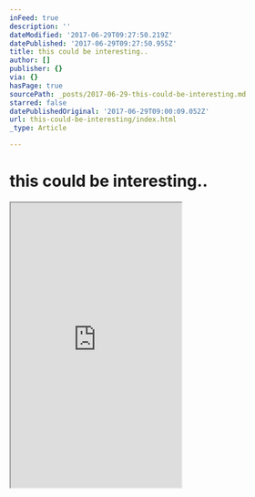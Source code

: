 ```yaml
---
inFeed: true
description: ''
dateModified: '2017-06-29T09:27:50.219Z'
datePublished: '2017-06-29T09:27:50.955Z'
title: this could be interesting..
author: []
publisher: {}
via: {}
hasPage: true
sourcePath: _posts/2017-06-29-this-could-be-interesting.md
starred: false
datePublishedOriginal: '2017-06-29T09:00:09.052Z'
url: this-could-be-interesting/index.html
_type: Article

---
```

# this could be interesting..

<iframe src="https://the-grid.github.io/ed-userhtml/?g=eJytVduOmzAQfc9XuKmqtFIDuWy2LblUfepnRAMYmGIwsidh06r_XhtISnbZJC3hITHj8ficMxdWmg6CbwZOIHMCzLlivwbMPIXUSChzjykugHDPl5U9RF0IOHiMwBeNrcSQEo89fpkUT8vB78HAiUEIrg5XYjXnZvPqnLVEQgJ5gkd0Fmd2W6DphUiYQcyrMLKAAMkwmFrPEx9fyCC1lueoEo5xQi0DKciPOJyFZhx0hcOHII0g4OM9avRRVJckGIY8b2GY_QuI6QsUn3qjyMxa1FK8FuOEbmLf_qoOvpZiR5UPycJji8k7u7Yyn16qoJFUmVcvTaL4-7HZ_Mjs7wfrM870-JpfuwC8RO5NaXZlceLMl12uLZptsdtVdSHqK54XghJ_omrDJiBWcpeH40AKqTz2NjRPsLDEG0uZYK1iZNpurPEnN3Ee6sQWEIaYx8bwWDyx-ezYU4qbGgl40wrPA3U2wYuieQF75TYDYBXingUCtF4PT7NguBmcbRzlMHYbawUsUTxajxKiwnPdsiwdKpGIKzNPMpcSHisMR2ZWqJjTerT1BeTpyJ5eYRYzrYL1sHXY9xH86qiWAYLI3KlT5PHweH-VqOryNqo6KQ2m861Gs-HmynUk04OcfXZijM4vM1RXrgnYEG4vwYhWv3dI1KWQbq7lpA81yUQW7nf5jfCrdUpCtbWmbcbzXR_RZv1Es5U83PzYaWLAol2eHphAwYw2ZOE5zlVFbhSko2QwEFwqmPahP78H_QYI0wWHVL-5WxF0cYaQB30IP9yFsEXBFGTms34D3_-na0cCgUjN6N9lfWgv7kHbzCjmS60NkJKbzrwX8WOzY64JYiPrKdVOr1w_3i3XI832yEsmI2ZFKKUS4Q1lXv39AQ9aMyA" height="500" style=""></iframe>